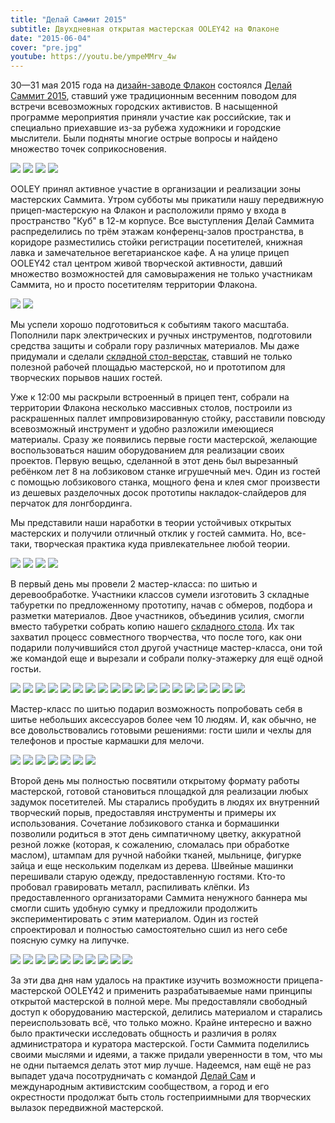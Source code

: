 ```yaml
---
title: "Делай Саммит 2015"
subtitle: Двухдневная открытая мастерская OOLEY42 на Флаконе
date: "2015-06-04"
cover: "pre.jpg"
youtube: https://youtu.be/ympeMMrv_4w
---
```


30—31 мая 2015 года на [дизайн-заводе Флакон](http://flacon.ru) состоялся [Делай Саммит 2015](/practice/ooley42/om-at-delay-summit-2015/), ставший уже традиционным весенним поводом для встречи всевозможных городских активистов. В насыщенной программе мероприятия приняли участие как российские, так и специально приехавшие из-за рубежа художники и городские мыслители. Были подняты многие острые вопросы и найдено множество точек соприкосновения.

![](./images/IMG_0740.jpg)
![](./images/IMG_0746.jpg)
![](./images/IMG_0749.jpg)
![](./images/IMG_0750.jpg)

OOLEY принял активное участие в организации и реализации зоны мастерских Саммита. Утром субботы мы прикатили нашу передвижную прицеп-мастерскую на Флакон и расположили прямо у входа в пространство "Куб" в 12-м корпусе. Все выступления Делай Саммита распределились по трём этажам конференц-залов пространства, в коридоре разместились стойки регистрации посетителей, книжная лавка и замечательное вегетарианское кафе. А на улице прицеп OOLEY42 стал центром живой творческой активности, давший множество возможностей для самовыражения не только участникам Саммита, но и просто посетителям территории Флакона.

![](./images/IMG_0752.jpg)
![](./images/IMG_0759.jpg)

Мы успели хорошо подготовиться к событиям такого масштаба. Пополнили парк электрических и ручных инструментов, подготовили средства защиты и собрали гору различных материалов. Мы даже придумали и сделали [складной стол-верстак](/practice/project/stool/), ставший не только полезной рабочей площадью мастерской, но и прототипом для творческих порывов наших гостей.

Уже к 12:00 мы раскрыли встроенный в прицеп тент, собрали на территории Флакона несколько массивных столов, построили из раскрашенных паллет импровизированную стойку, расставили повсюду всевозможный инструмент и удобно разложили имеющиеся материалы. Сразу же появились первые гости мастерской, желающие воспользоваться нашим оборудованием для реализации своих проектов. Первую вещью, сделанной в этот день был вырезанный ребёнком лет 8 на лобзиковом станке игрушечный меч. Один из гостей с помощью лобзикового станка, мощного фена и клея смог произвести из дешевых разделочных досок прототипы накладок-слайдеров для перчаток для лонгбординга.

Мы представили наши наработки в теории устойчивых открытых мастерских и получили отличный отклик у гостей саммита. Но, все-таки, творческая практика куда привлекательнее любой теории.

![](./images/P39RMkPvdEU.jpg)
![](./images/NC_K8bHXiE8.jpg)
![](./images/IMG_0761.jpg)
![](./images/hQ8X97uC1Ug.jpg)

В первый день мы провели 2 мастер-класса: по шитью и деревообработке. Участники классов сумели изготовить 3 складные табуретки по предложенному прототипу, начав с обмеров, подбора и разметки материалов. Двое участников, объединив усилия, смогли вместо табуретки собрать копию нашего [складного стола](/practice/project/stool/). Их так захватил процесс совместного творчества, что после того, как они подарили получившийся стол другой участнице мастер-класса, они той же командой еще и вырезали и собрали полку-этажерку для ещё одной гостьи.

![](./images/FgivdT-Ts7M.jpg)
![](./images/B_q4vnzAGeA.jpg)
![](./images/9LCk67LWGFc.jpg)
![](./images/1LZ0ipa2A1A.jpg)
![](./images/RcgOGX8BPe0.jpg)
![](./images/rD6MUFlJuA.jpg)
![](./images/Crrv-QovUrQ.jpg)
![](./images/phYcZjzSGHk.jpg)
![](./images/2-6rmI1cfOQ.jpg)
![](./images/3Dw8tt-Oj_w.jpg)
![](./images/TbgPyfcnCzI.jpg)
![](./images/xVewA71h46I.jpg)
![](./images/PElBphwmWB0.jpg)
![](./images/F7yVdb8GIus.jpg)
![](./images/LiHjxOzuMx8.jpg)
![](./images/JGyz2PnjL7I.jpg)
![](./images/kgwAeBUczzg.jpg)
![](./images/4cSwNN04PJs.jpg)
![](./images/A2ZudJ1oHWc.jpg)

Мастер-класс по шитью подарил возможность попробовать себя в шитье небольших аксессуаров более чем 10 людям. И, как обычно, не все довольствовались готовыми решениями: гости шили и чехлы для телефонов и простые кармашки для мелочи.

![](./images/keVuoBDxKLU.jpg)
![](./images/IMG_0760.jpg)
![](./images/9HBSqItqqAs.jpg)
![](./images/ce-EmXSCS94.jpg)
![](./images/h5R1Uat65_c.jpg)
![](./images/3jou0HDeeyE.jpg)
![](./images/15JpbBN_cSA.jpg)

Второй день мы полностью посвятили открытому формату работы мастерской, готовой становиться площадкой для реализации любых задумок посетителей. Мы старались пробудить в людях их внутренний творческий порыв, предоставляя инструменты и примеры их использования. Сочетание лобзикового станка и бормашинки позволили родиться в этот день симпатичному цветку, аккуратной резной ложке (которая, к сожалению, сломалась при обработке маслом), штампам для ручной набойки тканей, мыльнице, фигурке зайца и еще нескольким поделкам из дерева. Швейные машинки перешивали старую одежду, предоставленную гостями. Кто-то пробовал гравировать металл, распиливать клёпки. Из предоставленного организаторами Саммита ненужного баннера мы смогли сшить удобную сумку и предложили продолжить экспериментировать с этим материалом. Один из гостей спроектировал и полностью самостоятельно сшил из него себе поясную сумку на липучке.

![](./images/oIe6dKjyXbk.jpg)
![](./images/ojtltPF9HGk.jpg)
![](./images/x4W4vjZgiE8.jpg)
![](./images/rbmSZTXjBdc.jpg)
![](./images/LIHvXGLcbVU.jpg)
![](./images/IMG_0778.jpg)
![](./images/IMG_0779.jpg)
![](./images/IMG_0780.jpg)
![](./images/IMG_0793.jpg)
![](./images/IMG_0794.jpg)

За эти два дня нам удалось на практике изучить возможности прицепа-мастерской OOLEY42 и применить разрабатываемые нами принципы открытой мастерской в полной мере. Мы предоставляли свободный доступ к оборудованию мастерской, делились материалом и старались переиспользовать всё, что только можно. Крайне интересно и важно было практически исследовать общность и различия в ролях администратора и куратора мастерской. Гости Саммита поделились своими мыслями и идеями, а также придали уверенности в том, что мы не одни пытаемся делать этот мир лучше. Надеемся, нам ещё не раз выпадет удача посотрудничать с командой [Делай Сам](http://delaisam.org/) и международным активистским сообществом, а город и его окрестности продолжат быть столь гостеприимными для творческих вылазок передвижной мастерской.
